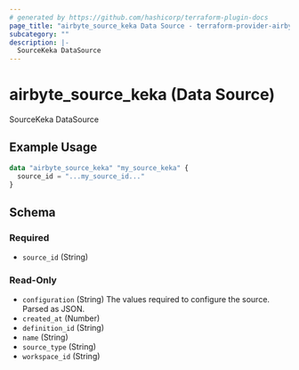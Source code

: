 ```yaml
---
# generated by https://github.com/hashicorp/terraform-plugin-docs
page_title: "airbyte_source_keka Data Source - terraform-provider-airbyte"
subcategory: ""
description: |-
  SourceKeka DataSource
---
```


# airbyte_source_keka (Data Source)

SourceKeka DataSource

## Example Usage

```terraform
data "airbyte_source_keka" "my_source_keka" {
  source_id = "...my_source_id..."
}
```

<!-- schema generated by tfplugindocs -->
## Schema

### Required

- `source_id` (String)

### Read-Only

- `configuration` (String) The values required to configure the source. Parsed as JSON.
- `created_at` (Number)
- `definition_id` (String)
- `name` (String)
- `source_type` (String)
- `workspace_id` (String)

